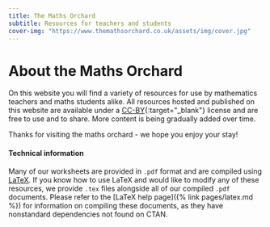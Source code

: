 ```yaml
---
title: The Maths Orchard
subtitle: Resources for teachers and students
cover-img: "https://www.themathsorchard.co.uk/assets/img/cover.jpg"
---
```


# About the Maths Orchard

On this website you will find a variety of resources for use by mathematics teachers and maths students alike. All resources hosted and published on this website are available under a [CC-BY](https://creativecommons.org/licenses/by/2.0/legalcode){:target="_blank"} license and are free to use and to share. More content is being gradually added over time. 

Thanks for visiting the maths orchard - we hope you enjoy your stay!

#### Technical information
Many of our worksheets are provided in `.pdf` format and are compiled using [LaTeX](https://www.latex-project.org/). If you know how to use LaTeX and would like to modify any of these resources, we provide `.tex` files alongside all of our compiled `.pdf` documents. Please refer to the [LaTeX help page]({% link pages/latex.md %}) for information on compiling these documents, as they have nonstandard dependencies not found on CTAN.